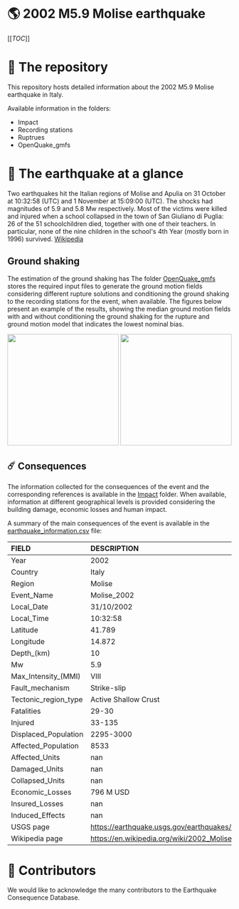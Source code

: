 # 🌎 2002 M5.9 Molise earthquake
[[_TOC_]]

# 📂 The repository  

This repository hosts detailed information about the 2002 M5.9 Molise earthquake in Italy.

Available information in the folders:

- Impact
- Recording stations
- Ruptrues
- OpenQuake_gmfs 


# 🚀 The earthquake at a glance 

Two earthquakes hit the Italian regions of Molise and Apulia on 31 October at 10:32:58 (UTC) and 1 November at 15:09:00 (UTC). The shocks had magnitudes of 5.9 and 5.8 Mw respectively. Most of the victims were killed and injured when a school collapsed in the town of San Giuliano di Puglia:  26 of the 51 schoolchildren died, together with one of their teachers. In particular, none of the nine children in the school's 4th Year (mostly born in 1996) survived.
[Wikipedia](https://en.wikipedia.org/wiki/2002_Molise_earthquakes)



## Ground shaking

The estimation of the ground shaking has The folder [OpenQuake_gmfs](./OpenQuake_gmfs/) stores the required input files to generate the ground motion fields considering different rupture solutions and conditioning the ground shaking to the recording stations for the event, when available. The figures below present an example of the results, showing the median ground motion fields with and without conditioning the ground shaking for the rupture and ground motion model that indicates the lowest nominal bias.

<img src="./OpenQuake_gmfs/median_gmf_stations_none.png" height="250">
<img src="./OpenQuake_gmfs/median_gmf_stations_seismic.png" height="250">

## ☄️ Consequences

The information collected for the consequences of the event and the corresponding references is available in the [Impact](./Impact) folder. When available, information at different geographical levels is provided considering the building damage, economic losses and human impact.

A summary of the main consequences of the event is available in the [earthquake_information.csv](./earthquake_information.csv) file:

| FIELD                | DESCRIPTION                                                            |
|:---------------------|:-----------------------------------------------------------------------|
| Year                 | 2002                                                                   |
| Country              | Italy                                                                  |
| Region               | Molise                                                                 |
| Event_Name           | Molise_2002                                                            |
| Local_Date           | 31/10/2002                                                             |
| Local_Time           | 10:32:58                                                               |
| Latitude             | 41.789                                                                 |
| Longitude            | 14.872                                                                 |
| Depth_(km)           | 10                                                                     |
| Mw                   | 5.9                                                                    |
| Max_Intensity_(MMI)  | VIII                                                                   |
| Fault_mechanism      | Strike-slip                                                            |
| Tectonic_region_type | Active Shallow Crust                                                   |
| Fatalities           | 29-30                                                                  |
| Injured              | 33-135                                                                 |
| Displaced_Population | 2295-3000                                                              |
| Affected_Population  | 8533                                                                   |
| Affected_Units       | nan                                                                    |
| Damaged_Units        | nan                                                                    |
| Collapsed_Units      | nan                                                                    |
| Economic_Losses      | 796 M USD                                                              |
| Insured_Losses       | nan                                                                    |
| Induced_Effects      | nan                                                                    |
| USGS page            | https://earthquake.usgs.gov/earthquakes/eventpage/usp000bfqg/executive |
| Wikipedia page       | https://en.wikipedia.org/wiki/2002_Molise_earthquakes                  |


# 🌟 Contributors 

We would like to acknowledge the many contributors to the Earthquake Consequence Database.
